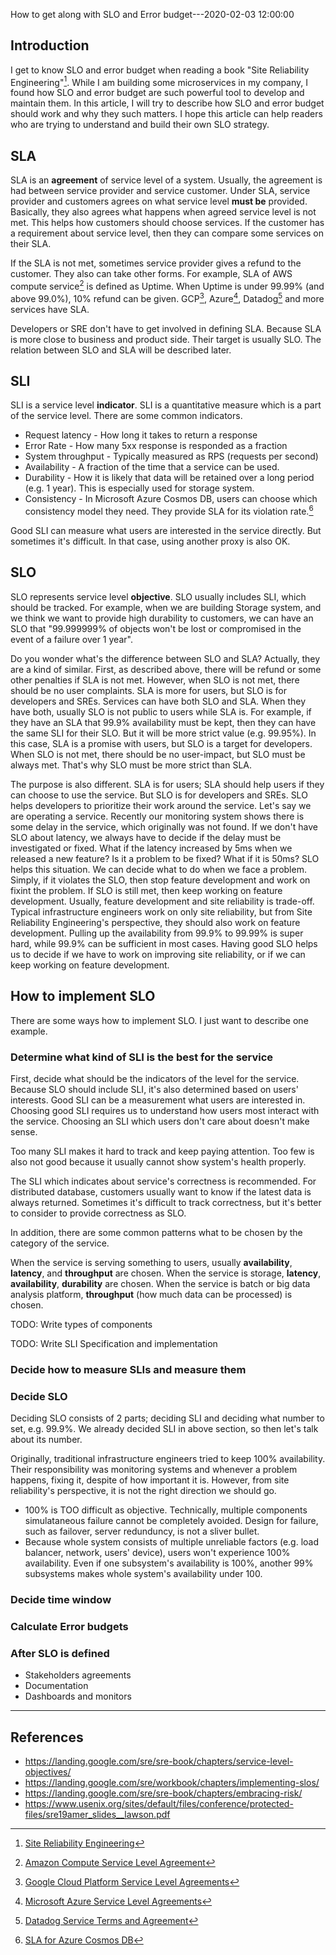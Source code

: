 How to get along with SLO and Error budget---2020-02-03 12:00:00

## Introduction

I get to know SLO and error budget when reading a book "Site Reliability Engineering"[^1]. While I am building some microservices in my company, I found how SLO and error budget are such powerful tool to develop and maintain them.
In this article, I will try to describe how SLO and error budget should work and why they such matters. I hope this article can help readers who are trying to understand and build their own SLO strategy.

## SLA

SLA is an **agreement** of service level of a system. Usually, the agreement is had between service provider and service customer.
Under SLA, service provider and customers agrees on what service level **must be** provided. Basically, they also agrees what happens when agreed service level is not met. 
This helps how customers should choose services. If the customer has a requirement about service level, then they can compare some services on their SLA.

If the SLA is not met, sometimes service provider gives a refund to the customer. They also can take other forms.
For example, SLA of AWS compute service[^2] is defined as Uptime. When Uptime is under 99.99% (and above 99.0%), 10% refund can be given.
GCP[^3], Azure[^4], Datadog[^5] and more services have SLA.

Developers or SRE don't have to get involved in defining SLA. Because SLA is more close to business and product side. Their target is usually SLO. The relation between SLO and SLA will be described later.

## SLI

SLI is a service level **indicator**. SLI is a quantitative measure which is a part of the service level. There are some common indicators.

* Request latency - How long it takes to return a response
* Error Rate - How many 5xx response is responded as a fraction
* System throughput - Typically measured as RPS (requests per second)
* Availability - A fraction of the time that a service can be used.
* Durability - How it is likely that data will be retained over a long period (e.g. 1 year). This is especially used for storage system.
* Consistency - In Microsoft Azure Cosmos DB, users can choose which consistency model they need. They provide SLA for its violation rate.[^6]

Good SLI can measure what users are interested in the service directly.
But sometimes it's difficult. In that case, using another proxy is also OK.

## SLO

SLO represents service level **objective**.
SLO usually includes SLI, which should be tracked.
For example, when we are building Storage system, and we think we want to provide high durability to customers, we can have an SLO that "99.999999% of objects won't be lost or compromised in the event of a failure over 1 year".

Do you wonder what's the difference between SLO and SLA? Actually, they are a kind of similar.
First, as described above, there will be refund or some other penalties if SLA is not met.
However, when SLO is not met, there should be no user complaints. SLA is more for users, but SLO is for developers and SREs.
Services can have both SLO and SLA. When they have both, usually SLO is not public to users while SLA is.
For example, if they have an SLA that 99.9% availability must be kept, then they can have the same SLI for their SLO. But it will be more strict value (e.g. 99.95%). In this case, SLA is a promise with users, but SLO is a target for developers. When SLO is not met, there should be no user-impact, but SLO must be always met. That's why SLO must be more strict than SLA.

The purpose is also different. SLA is for users; SLA should help users if they can choose to use the service. But SLO is for developers and SREs. SLO helps developers to prioritize their work around the service.
Let's say we are operating a service. Recently our monitoring system shows there is some delay in the service, which originally was not found. If we don't have SLO about latency, we always have to decide if the delay must be investigated or fixed. What if the latency increased by 5ms when we released a new feature? Is it a problem to be fixed? What if it is 50ms?
SLO helps this situation. We can decide what to do when we face a problem. Simply, if it violates the SLO, then stop feature development and work on fixint the problem. If SLO is still met, then keep working on feature development.
Usually, feature development and site reliability is trade-off. Typical infrastructure engineers work on only site reliability, but from Site Reliability Engineering's perspective, they should also work on feature development.
Pulling up the availability from 99.9% to 99.99% is super hard, while 99.9% can be sufficient in most cases. Having good SLO helps us to decide if we have to work on improving site reliability, or if we can keep working on feature development.

## How to implement SLO

There are some ways how to implement SLO. I just want to describe one example.

### Determine what kind of SLI is the best for the service

First, decide what should be the indicators of the level for the service.
Because SLO should include SLI, it's also determined based on users' interests. Good SLI can be a measurement what users are interested in.
Choosing good SLI requires us to understand how users most interact with the service. Choosing an SLI which users don't care about doesn't make sense.

Too many SLI makes it hard to track and keep paying attention. Too few is also not good because it usually cannot show system's health properly.

The SLI which indicates about service's correctness is recommended. For distributed database, customers usually want to know if the latest data is always returned. Sometimes it's difficult to track correctness, but it's better to consider to provide correctness as SLO.

In addition, there are some common patterns what to be chosen by the category of the service.

When the service is serving something to users, usually **availability**, **latency**, and **throughput** are chosen.
When the service is storage, **latency**, **availability**, **durability** are chosen.
When the service is batch or big data analysis platform, **throughput** (how much data can be processed) is chosen.

TODO: Write types of components

TODO: Write SLI Specification and implementation

### Decide how to measure SLIs and measure them

### Decide SLO

Deciding SLO consists of 2 parts; deciding SLI and deciding what number to set, e.g. 99.9%. We already decided SLI in above section, so then let's talk about its number.

Originally, traditional infrastructure engineers tried to keep 100% availability. Their responsibility was monitoring systems and whenever a problem happens, fixing it, despite of how important it is.
However, from site reliability's perspective, it is not the right direction we should go.

* 100% is TOO difficult as objective. Technically, multiple components simulataneous failure cannot be completely avoided. Design for failure, such as failover, server redunduncy, is not a sliver bullet.
* Because whole system consists of multiple unreliable factors (e.g. load balancer, network, users' device), users won't experience 100% availability. Even if one subsystem's availability is 100%, another 99% subsystems makes whole system's availability under 100.
### Decide time window

### Calculate Error budgets

### After SLO is defined
* Stakeholders agreements
* Documentation
* Dashboards and monitors

---

## References

[^1]: [Site Reliability Engineering](https://landing.google.com/sre/books/)
[^2]: [Amazon Compute Service Level Agreement](https://aws.amazon.com/compute/sla/)
[^3]: [Google Cloud Platform Service Level Agreements](https://cloud.google.com/terms/sla/)
[^4]: [Microsoft Azure Service Level Agreements](https://azure.microsoft.com/en-us/support/legal/sla/)
[^5]: [Datadog Service Terms and Agreement](https://www.datadoghq.com/legal/terms/2014-12-31/)
[^6]: [SLA for Azure Cosmos DB](https://azure.microsoft.com/en-us/support/legal/sla/cosmos-db/v1_3/)

* https://landing.google.com/sre/sre-book/chapters/service-level-objectives/
* https://landing.google.com/sre/workbook/chapters/implementing-slos/
* https://landing.google.com/sre/sre-book/chapters/embracing-risk/
* https://www.usenix.org/sites/default/files/conference/protected-files/sre19amer_slides__lawson.pdf
